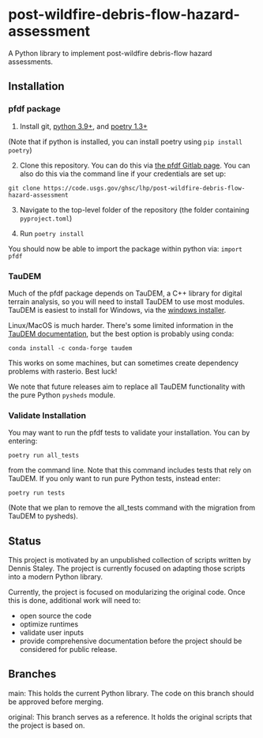# post-wildfire-debris-flow-hazard-assessment

A Python library to implement post-wildfire debris-flow hazard assessments.

## Installation

### pfdf package

1. Install git, [python 3.9+](https://www.python.org/downloads/), and [poetry 1.3+](https://python-poetry.org/)

(Note that if python is installed, you can install poetry using `pip install poetry`)

2. Clone this repository. You can do this via [the pfdf Gitlab page](https://code.usgs.gov/ghsc/lhp/post-wildfire-debris-flow-hazard-assessment). You can also do this via the command line if your credentials are set up: 
```
git clone https://code.usgs.gov/ghsc/lhp/post-wildfire-debris-flow-hazard-assessment
```

3. Navigate to the top-level folder of the repository (the folder containing `pyproject.toml`)

4. Run `poetry install`

You should now be able to import the package within python via: `import pfdf`

### TauDEM
Much of the pfdf package depends on TauDEM, a C++ library for digital terrain analysis, so you will need to install TauDEM to use most modules. TauDEM is easiest to install for Windows, via the [windows installer](https://hydrology.usu.edu/taudem/taudem5/downloads.html).

Linux/MacOS is much harder. There's some limited information in the [TauDEM documentation](https://hydrology.usu.edu/taudem/taudem5/downloads.html), but the best option is probably using conda:
```
conda install -c conda-forge taudem
```
This works on some machines, but can sometimes create dependency problems with rasterio. Best luck!

We note that future releases aim to replace all TauDEM functionality with the pure Python `pysheds` module.

### Validate Installation
You may want to run the pfdf tests to validate your installation. You can by entering:
```
poetry run all_tests
```
from the command line. Note that this command includes tests that rely on TauDEM. If you only want to run pure Python tests, instead enter:
```
poetry run tests
```

(Note that we plan to remove the all_tests command with the migration from TauDEM to pysheds).






## Status
This project is motivated by an unpublished collection of scripts written by Dennis Staley. The project is currently focused on adapting those scripts into a modern Python library.

Currently, the project is focused on modularizing the original code. Once this is done, additional work will need to:
  * open source the code
  * optimize runtimes
  * validate user inputs
  * provide comprehensive documentation
before the project should be considered for public release.

## Branches

main: This holds the current Python library. The code on this branch should be approved before merging.

original: This branch serves as a reference. It holds the original scripts that the project is based on.
